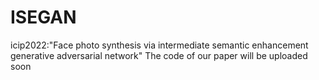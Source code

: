 # ISEGAN
icip2022:"Face photo synthesis via intermediate semantic enhancement generative adversarial network"
The code of our paper will be uploaded soon
